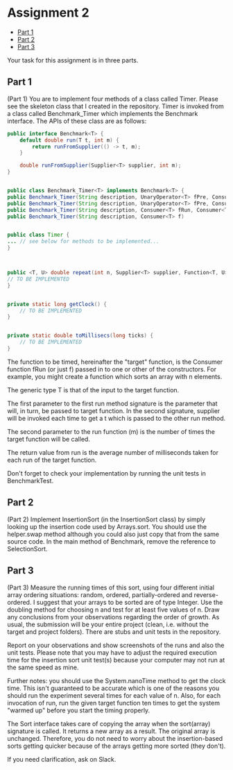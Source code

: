 # Assignment 2 <!-- omit in toc -->


- [Part 1](#part-1)
- [Part 2](#part-2)
- [Part 3](#part-3)


Your task for this assignment is in three parts.

## Part 1

(Part 1) You are to implement four methods of a class called Timer. Please see the skeleton class that I created in the repository. Timer is invoked from a class called Benchmark_Timer which implements the Benchmark interface. The APIs of these class are as follows:

```java
public interface Benchmark<T> {
    default double run(T t, int m) {
        return runFromSupplier(() -> t, m);
    }

    double runFromSupplier(Supplier<T> supplier, int m);
}


public class Benchmark_Timer<T> implements Benchmark<T> {
public Benchmark_Timer(String description, UnaryOperator<T> fPre, Consumer<T> fRun, Consumer<T> fPost)
public Benchmark_Timer(String description, UnaryOperator<T> fPre, Consumer<T> fRun)
public Benchmark_Timer(String description, Consumer<T> fRun, Consumer<T> fPost)
public Benchmark_Timer(String description, Consumer<T> f)


public class Timer {
... // see below for methods to be implemented...
}



public <T, U> double repeat(int n, Supplier<T> supplier, Function<T, U> function, UnaryOperator<T> preFunction, Consumer<U> postFunction) {
// TO BE IMPLEMENTED
}


private static long getClock() {
    // TO BE IMPLEMENTED
}


private static double toMillisecs(long ticks) {
    // TO BE IMPLEMENTED
}
```

The function to be timed, hereinafter the "target" function, is the Consumer function fRun (or just f) passed in to one or other of the constructors. For example, you might create a function which sorts an array with n elements.

The generic type T is that of the input to the target function.

The first parameter to the first run method signature is the parameter that will, in turn, be passed to target function. In the second signature, supplier will be invoked each time to get a t which is passed to the other run method.

The second parameter to the run function (m) is the number of times the target function will be called.

The return value from run is the average number of milliseconds taken for each run of the target function.

Don't forget to check your implementation by running the unit tests in BenchmarkTest.

## Part 2

(Part 2) Implement InsertionSort (in the InsertionSort class) by simply looking up the insertion code used by Arrays.sort. You should use the helper.swap method although you could also just copy that from the same source code. In the main method of Benchmark, remove the reference to SelectionSort.

## Part 3

(Part 3) Measure the running times of this sort, using four different initial array ordering situations: random, ordered, partially-ordered and reverse-ordered. I suggest that your arrays to be sorted are of type Integer. Use the doubling method for choosing n and test for at least five values of n. Draw any conclusions from your observations regarding the order of growth.
As usual, the submission will be your entire project (clean, i.e. without the target and project folders). There are stubs and unit tests in the repository.

Report on your observations and show screenshots of the runs and also the unit tests. Please note that you may have to adjust the required execution time for the insertion sort unit test(s) because your computer may not run at the same speed as mine.

Further notes: you should use the System.nanoTime method to get the clock time. This isn't guaranteed to be accurate which is one of the reasons you should run the experiment several times for each value of n. Also, for each invocation of run, run the given target function ten times to get the system "warmed up" before you start the timing properly.

The Sort interface takes care of copying the array when the sort(array) signature is called. It returns a new array as a result. The original array is unchanged. Therefore, you do not need to worry about the insertion-based sorts getting quicker because of the arrays getting more sorted (they don't).

If you need clarification, ask on Slack.